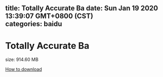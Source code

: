 
title: Totally Accurate Ba
date: Sun Jan 19 2020 13:39:07 GMT+0800 (CST)    
categories: baidu
---

# Totally Accurate Ba
size: 914.60 MB
 
 

[How to download](https://bpcam.bemobtrk.com/go/2ceec3aa-1ca2-46d6-b9ff-aaa5c184517c?jno=1152)